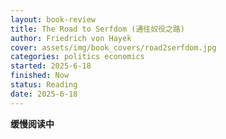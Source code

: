 ```yaml
---
layout: book-review
title: The Road to Serfdom (通往奴役之路)
author: Friedrich von Hayek
cover: assets/img/book_covers/road2serfdom.jpg
categories: politics economics
started: 2025-6-18
finished: Now
status: Reading
date: 2025-6-18
---
```


**缓慢阅读中**